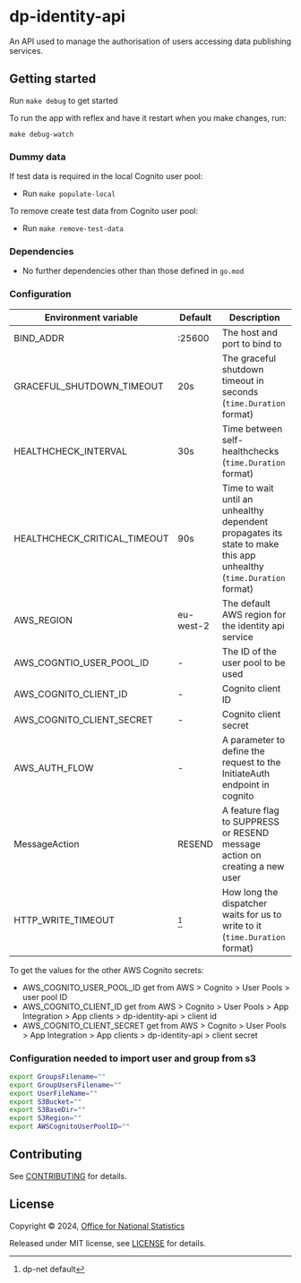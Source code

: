 # dp-identity-api

An API used to manage the authorisation of users accessing data publishing services.

## Getting started

Run `make debug` to get started

To run the app with reflex and have it restart when you make changes, run:

`make debug-watch`

### Dummy data

If test data is required in the local Cognito user pool:

* Run `make populate-local`

To remove create test data from Cognito user pool:

* Run `make remove-test-data`

### Dependencies

* No further dependencies other than those defined in `go.mod`

### Configuration

| Environment variable         | Default   | Description
| ---------------------------- | --------- | -----------
| BIND_ADDR                    | :25600    | The host and port to bind to
| GRACEFUL_SHUTDOWN_TIMEOUT    | 20s       | The graceful shutdown timeout in seconds (`time.Duration` format)
| HEALTHCHECK_INTERVAL         | 30s       | Time between self-healthchecks (`time.Duration` format)
| HEALTHCHECK_CRITICAL_TIMEOUT | 90s       | Time to wait until an unhealthy dependent propagates its state to make this app unhealthy (`time.Duration` format)
| AWS_REGION                   | eu-west-2 | The default AWS region for the identity api service
| AWS_COGNTIO_USER_POOL_ID     | -         | The ID of the user pool to be used
| AWS_COGNITO_CLIENT_ID        | -         | Cognito client ID
| AWS_COGNITO_CLIENT_SECRET    | -         | Cognito client secret
| AWS_AUTH_FLOW                | -         | A parameter to define the request to the InitiateAuth endpoint in cognito
| MessageAction                |  RESEND   | A feature flag to SUPPRESS or RESEND message action on creating a new user
| HTTP_WRITE_TIMEOUT           | [^dpnet]  | How long the dispatcher waits for us to write to it (`time.Duration` format)

[^dpnet]: dp-net default

To get the values for the other AWS Cognito secrets:

* AWS_COGNITO_USER_POOL_ID get from AWS > Cognito > User Pools > user pool ID
* AWS_COGNITO_CLIENT_ID get from AWS > Cognito > User Pools > App Integration > App clients > dp-identity-api > client id
* AWS_COGNITO_CLIENT_SECRET get from AWS > Cognito > User Pools > App Integration > App clients > dp-identity-api > client secret

### Configuration needed to import user and group from s3

```sh
export GroupsFilename=""
export GroupUsersFilename=""
export UserFileName=""
export S3Bucket=""
export S3BaseDir=""
export S3Region=""
export AWSCognitoUserPoolID=""
```

## Contributing

See [CONTRIBUTING](CONTRIBUTING.md) for details.

## License

Copyright © 2024, [Office for National Statistics](https://www.ons.gov.uk)

Released under MIT license, see [LICENSE](LICENSE.md) for details.
